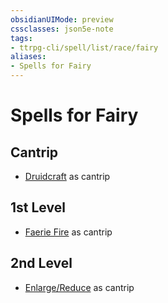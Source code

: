 ```yaml
---
obsidianUIMode: preview
cssclasses: json5e-note
tags:
- ttrpg-cli/spell/list/race/fairy
aliases:
- Spells for Fairy
---
```

# Spells for Fairy

## Cantrip

- [Druidcraft](/3-Mechanics/CLI/spells/druidcraft-xphb.md "XPHB") as cantrip

## 1st Level

- [Faerie Fire](/3-Mechanics/CLI/spells/faerie-fire-xphb.md "XPHB") as cantrip

## 2nd Level

- [Enlarge/Reduce](/3-Mechanics/CLI/spells/enlarge-reduce-xphb.md "XPHB") as cantrip